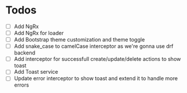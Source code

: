 # Todos

- [ ] Add NgRx
- [ ] Add NgRx for loader
- [ ] Add Bootstrap theme customization and theme toggle
- [ ] Add snake_case to camelCase interceptor as we're gonna use drf backend
- [ ] Add interceptor for successfull create/update/delete actions to show toast
- [ ] Add Toast service
- [ ] Update error interceptor to show toast and extend it to handle more errors
